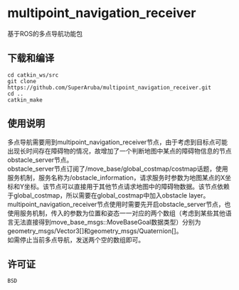 # multipoint_navigation_receiver
基于ROS的多点导航功能包  

## 下载和编译
```
cd catkin_ws/src
git clone https://github.com/SuperAruba/multipoint_navigation_receiver.git
cd ..
catkin_make
```  

## 使用说明
  多点导航需要用到multipoint_navigation_receiver节点，由于考虑到目标点可能出现长时间存在障碍物的情况，故增加了一个判断地图中某点的障碍物信息的节点obstacle_server节点。  
  obstacle_server节点订阅了/move_base/global_costmap/costmap话题，使用服务机制，服务名称为/obstacle_information，请求服务时参数为地图某点的X坐标和Y坐标。该节点可以直接用于其他节点请求地图中的障碍物数据。该节点依赖于global_costmap，所以需要在global_costmap中加入obstacle layer。  
  multipoint_navigation_receiver节点使用时需要先开启obstacle_server节点，也使用服务机制，传入的参数为位置和姿态一一对应的两个数组（考虑到某些其他语言无法直接得到move_base_msgs::MoveBaseGoal数据类型）分别为geometry_msgs/Vector3[]和geometry_msgs/Quaternion[]。  
  如需停止当前多点导航，发送两个空的数组即可。  
## 许可证
```
BSD
```
